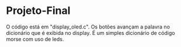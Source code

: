 ﻿# Projeto-Final
 O código está em "display_oled.c".
 Os botões avançam a palavra no dicionário que é exibida no display.
 É um simples dicionário de código morse com uso de leds.
